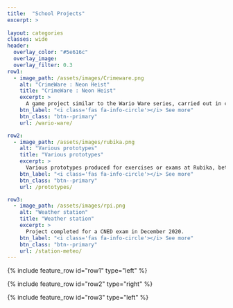 ```yaml
---
title:  "School Projects"
excerpt: >
  
layout: categories
classes: wide
header:
  overlay_color: "#5e616c"
  overlay_image: 
  overlay_filter: 0.3
row1:
  - image_path: /assets/images/Crimeware.png
    alt: "CrimeWare : Neon Heist"
    title: "CrimeWare : Neon Heist"
    excerpt: >
      A game project similar to the Wario Ware series, carried out in cooperation with 40 students, between December 2021 and February 2022.
    btn_label: "<i class='fas fa-info-circle'></i> See more"
    btn_class: "btn--primary"
    url: /wario-ware/

row2:
  - image_path: /assets/images/rubika.png
    alt: "Various prototypes"
    title: "Various prototypes"
    excerpt: >
      Various prototypes produced for exercises or exams at Rubika, between September and December 2021.
    btn_label: "<i class='fas fa-info-circle'></i> See more"
    btn_class: "btn--primary"
    url: /prototypes/

row3:
  - image_path: /assets/images/rpi.png
    alt: "Weather station"
    title: "Weather station"
    excerpt: >
      Project completed for a CNED exam in December 2020.
    btn_label: "<i class='fas fa-info-circle'></i> See more"
    btn_class: "btn--primary"
    url: /station-meteo/
---
```


{% include feature_row id="row1" type="left" %}

{% include feature_row id="row2" type="right" %}

{% include feature_row id="row3" type="left" %}